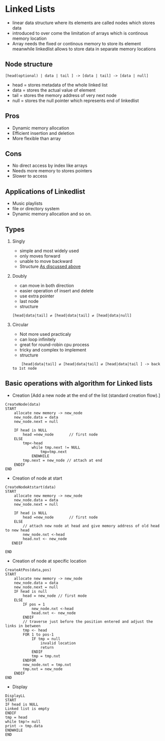 # Linked Lists

- linear data structure where its elements are called nodes which stores data
- introduced to over come the limitation of arrays which is continous memory location
- Array needs the fixed or continous memory to store its element meanwhile linkedlist allows to store data in separate memory locations

## Node structure

```
[head(optional) | data | tail ] -> [data | tail] -> [data | null]
```

- head = stores metadata of the whole linked list
- data = stores the actual value of element
- tail = stores the memory address of very next node
- null = stores the null pointer which represents end of linkedlist

## Pros

- Dynamic memory allocation
- Efficient insertion and deletion
- More flexible than array

## Cons

- No direct access by index like arrays
- Needs more memory to stores pointers
- Slower to access

## Applications of Linkedlist

- Music playlists
- file or directory system
- Dynamic memory allocation and so on.

## Types

1. Singly
   - simple and most widely used
   - only moves forward
   - unable to move backward
   - Structure
     [As discussed above](#node-structure)
2. Doubly

   - can move in both direction
   - easier operation of insert and delete
   - use extra pointer
   - last node
   - structure

   ```
   [head|data|tail] ⇄ [head|data|tail] ⇄ [head|data|null]
   ```

3. Circular
   - Not more used practicaly
   - can loop infinitely
   - great for round-robin cpu process
   - tricky and complex to implement
   - structure
   ```
       [head|data|tail] ⇄ [head|data|tail] ⇄ [head|data|tail ] -> back to 1st node
   ```

## Basic operations with algorithm for Linked lists

- Creation
  [Add a new node at the end of the list (standard creation flow).]

```
CreateNode(data)
START
    allocate new memory -> new_node
    new_node.data = data
    new_node.next = null

    IF head is NULL
        head =new_node       // first node
    ELSE
        tmp<-head
            while tmp.next != NULL
                tmp=tmp.next
            ENDWHILE
        tmp.next = new_node // attach at end
    ENDIF
END
```

- Creation of node at start

```
CreateNodeAtstart(data)
START
    allocate new memory -> new_node
    new_node.data = data
    new_node.next = null

    IF head is NULL
        head =new_node       // first node
    ELSE
        // attach new node at head and give memory address of old head to new head
        new_node.nxt <-head
        head.nxt <- new_node
   ENDIF

END
```

- Creation of node at specific location

```
CreateAtPos(data,pos)
START
    allocate new memory -> new_node
    new_node.data = data
    new_node.next = null
    IF head is null
        head = new_node // first mode
    ELSE
        IF pos = 1
            new_node.nxt <-head
            head.nxt <- new_node
        ENDIF
        // traverse just before the position entered and adjust the links in between
        tmp <- head
        FOR 1 to pos-1
            IF tmp = null
                invalid location
                return
            ENDIF
            tmp = tmp.nxt
        ENDFOR
        new_node.nxt = tmp.nxt
        tmp.nxt = new_node
    ENDIF
END
```

- Display

```
DisplayLL
START
IF head is NULL
Linked list is empty
ENDIF
tmp = head
while tmp!= null
print -> tmp.data
ENDWHILE
END

```

